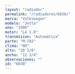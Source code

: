 ```yaml
---
layout: "radiador"
permalink: "/radiadores/6030/"
marca: "Volkswagen"
modelo: "Jetta"
ano: "1996"
motor: "L4 1.8"
transmision: "Automática"
parte: "M-782"
clima: "NO"
alto: "20 5/8"
ancho: "12 3/4"
observaciones: ""
id: "6030"
---
```


